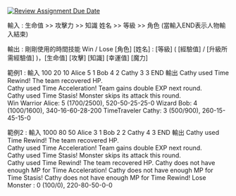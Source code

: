[![Review Assignment Due Date](https://classroom.github.com/assets/deadline-readme-button-22041afd0340ce965d47ae6ef1cefeee28c7c493a6346c4f15d667ab976d596c.svg)](https://classroom.github.com/a/_v8RbUGg)

輸入 : 生命值 >> 攻擊力 >> 知識
      姓名 >> 等級 >> 角色
      (當輸入END表示人物輸入結束)  

輸出 : 剛剛使用的時間技能
      Win / Lose
      [角色] [姓名] : [等級] ( [經驗值] / [升級所需經驗值] )，[生命值] [攻擊] [知識] [幸運值] [魔力]

範例1 : 輸入 100 20 10
             Alice 5 1
             Bob 4 2
             Cathy 3 3
             END
        輸出
             Cathy used Time Rewind! The team recovered HP.   
             Cathy used Time Acceleration! Team gains double EXP next round.   
             Cathy used Time Stasis! Monster skips its attack this round.   
             Win
             Warrior Alice: 5 (1700/2500), 520-50-25-25-0
             Wizard Bob: 4 (1000/1600), 340-16-60-28-200
             TimeTraveler Cathy: 3 (500/900), 260-15-45-15-0

範例2 : 輸入 1000 80 50
             Alice 3 1
             Bob 2 2
             Cathy 4 3
             END
        輸出
             Cathy used Time Rewind! The team recovered HP.   
             Cathy used Time Acceleration! Team gains double EXP next round.   
             Cathy used Time Stasis! Monster skips its attack this round.   
             Cathy used Time Rewind! The team recovered HP. 
             Cathy does not have enough MP for Time Acceleration! 
             Cathy does not have enough MP for Time Stasis!
             Cathy does not have enough MP for Time Rewind!
             Lose
             Monster : 0 (100/0), 220-80-50-0-0



           
